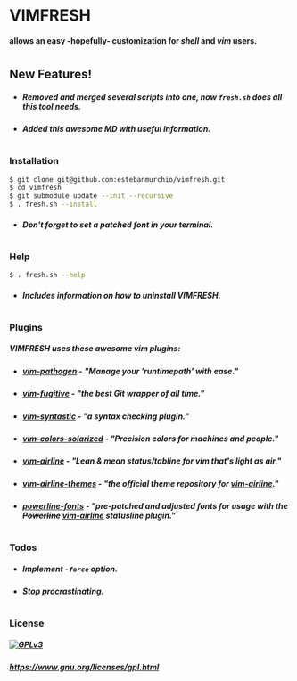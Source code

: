 # VIMFRESH
#### allows an easy -hopefully- customization for *shell* **and** *vim* users.
#
#
## New Features!
  - ##### Removed and merged several scripts into one, now `fresh.sh` does all this tool needs.
  - ##### Added this awesome MD with useful information.
#
#
### Installation
```sh
$ git clone git@github.com:estebanmurchio/vimfresh.git
$ cd vimfresh
$ git submodule update --init --recursive
$ . fresh.sh --install
```
  - ##### Don't forget to set a patched font in your terminal.
#
#
### Help
```sh
$ . fresh.sh --help
```
  - ##### Includes information on how to uninstall VIMFRESH.
#
#
### Plugins
##### VIMFRESH uses these **awesome** vim plugins:
* ##### [vim-pathogen] - "Manage your 'runtimepath' with ease."
* ##### [vim-fugitive] - "the best Git wrapper of all time."
* ##### [vim-syntastic] - "a syntax checking plugin."
* ##### [vim-colors-solarized] - "Precision colors for machines and people."
* ##### [vim-airline] - "Lean & mean status/tabline for vim that's light as air."
* ##### [vim-airline-themes] - "the official theme repository for [vim-airline]."
* ##### [powerline-fonts] - "pre-patched and adjusted fonts for usage with the ~~Powerline~~ [vim-airline] statusline plugin."
#
#
### Todos
 - ##### Implement `-force` option.
 - ##### Stop procrastinating.
#
#
### License
##### [![GPLv3](https://www.gnu.org/graphics/gplv3-127x51.png)](https://www.gnu.org/licenses/gpl.html)
##### https://www.gnu.org/licenses/gpl.html
   [powerline-fonts]: <https://github.com/powerline/fonts.git>
   [vim-airline]: <https://github.com/vim-airline/vim-airline>
   [vim-airline-themes]: <https://github.com/vim-airline/vim-airline-themes>
   [vim-colors-solarized]: <https://github.com/altercation/vim-colors-solarized>
   [vim-fugitive]: <http://github.com/tpope/vim-fugitive>
   [vim-pathogen]: <https://github.com/tpope/vim-pathogen>
   [vim-syntastic]: <https://github.com/vim-syntastic/syntastic>
#
#
